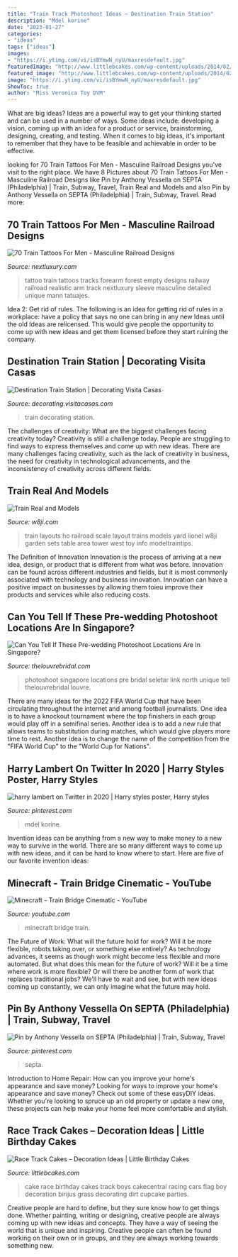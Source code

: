 ```yaml
---
title: "Train Track Photoshoot Ideas ~ Destination Train Station"
description: "Mdel korine"
date: "2023-01-27"
categories:
- "ideas"
tags: ["ideas"]
images:
- "https://i.ytimg.com/vi/isBYmwN_nyU/maxresdefault.jpg"
featuredImage: "http://www.littlebcakes.com/wp-content/uploads/2014/02/Race-Track-Birthday-Cakes.jpg"
featured_image: "http://www.littlebcakes.com/wp-content/uploads/2014/02/Race-Track-Birthday-Cakes.jpg"
image: "https://i.ytimg.com/vi/isBYmwN_nyU/maxresdefault.jpg"
ShowToc: true
author: "Miss Veronica Toy DVM"
---
```



What are big ideas?
Ideas are a powerful way to get your thinking started and can be used in a number of ways. Some ideas include: developing a vision, coming up with an idea for a product or service, brainstorming, designing, creating, and testing. When it comes to big ideas, it's important to remember that they have to be feasible and achievable in order to be effective.

	

		
looking for 70 Train Tattoos For Men - Masculine Railroad Designs you've visit to the right place. We have 8 Pictures about 70 Train Tattoos For Men - Masculine Railroad Designs like Pin by Anthony Vessella on SEPTA (Philadelphia) | Train, Subway, Travel, Train Real and Models and also Pin by Anthony Vessella on SEPTA (Philadelphia) | Train, Subway, Travel. Read more:
		
    
## 70 Train Tattoos For Men - Masculine Railroad Designs

<img loading=lazy src="http://nextluxury.com/wp-content/uploads/empty-train-tracks-tattoo-for-men-on-forearm.jpg" onerror="this.onerror=null;this.src='https://tse1.mm.bing.net/th?id=OIP.UQjO9NeG-vX5Z7QX-3k5VgHaH3&amp;pid=15.1';" alt="70 Train Tattoos For Men - Masculine Railroad Designs">

_Source: nextluxury.com_

>tattoo train tattoos tracks forearm forest empty designs railway railroad realistic arm track nextluxury sleeve masculine detailed unique mann tatuajes. 

	

Idea 2: Get rid of rules.
The following is an idea for getting rid of rules in a workplace: have a policy that says no one can bring in any new Ideas until the old Ideas are relicensed. This would give people the opportunity to come up with new ideas and get them licensed before they start ruining the company.

    
## Destination Train Station | Decorating Visita Casas

<img loading=lazy src="http://decorating.visitacasas.com/wp-content/uploads/2009/08/train-station1.jpg" onerror="this.onerror=null;this.src='https://tse3.mm.bing.net/th?id=OIP.gL4oexI571L2k08hk5oICQHaFg&amp;pid=15.1';" alt="Destination Train Station | Decorating Visita Casas">

_Source: decorating.visitacasas.com_

>train decorating station. 

	

The challenges of creativity: What are the biggest challenges facing creativity today?
Creativity is still a challenge today. People are struggling to find ways to express themselves and come up with new ideas. There are many challenges facing creativity, such as the lack of creativity in business, the need for creativity in technological advancements, and the inconsistency of creativity across different fields.

    
## Train Real And Models

<img loading=lazy src="http://www.w8ji.com/images/TrainPix/4eastyardjune2011.jpg" onerror="this.onerror=null;this.src='https://tse2.mm.bing.net/th?id=OIP.0eQn6zp0Qb6gOeObKNst_wHaLH&amp;pid=15.1';" alt="Train Real and Models">

_Source: w8ji.com_

>train layouts ho railroad scale layout trains models yard lionel w8ji garden sets table area tower west toy info modeltraintips. 

	

The Definition of Innovation
Innovation is the process of arriving at a new idea, design, or product that is different from what was before. Innovation can be found across different industries and fields, but it is most commonly associated with technology and business innovation. Innovation can have a positive impact on businesses by allowing them toieu improve their products and services while also reducing costs.

    
## Can You Tell If These Pre-wedding Photoshoot Locations Are In Singapore?

<img loading=lazy src="https://www.thelouvrebridal.com/wp-content/uploads/2016/06/The-Louvre-Bridal-Unique-Singapore-Photoshoot-Locations02.jpg" onerror="this.onerror=null;this.src='https://tse4.mm.bing.net/th?id=OIP.RfLaOMWbopD_pIuAB2pY1wHaLH&amp;pid=15.1';" alt="Can You Tell If These Pre-wedding Photoshoot Locations Are In Singapore?">

_Source: thelouvrebridal.com_

>photoshoot singapore locations pre bridal seletar link north unique tell thelouvrebridal louvre. 

	

There are many ideas for the 2022 FIFA World Cup that have been circulating throughout the internet and among football journalists. One idea is to have a knockout tournament where the top finishers in each group would play off in a semifinal series. Another idea is to add a new rule that allows teams to substitution during matches, which would give players more time to rest. Another idea is to change the name of the competition from the "FIFA World Cup" to the "World Cup for Nations".

    
## Harry Lambert On Twitter In 2020 | Harry Styles Poster, Harry Styles

<img loading=lazy src="https://i.pinimg.com/736x/0c/f1/2c/0cf12c6e3f0d5b428132b7a979a375b9.jpg" onerror="this.onerror=null;this.src='https://tse1.mm.bing.net/th?id=OIP.o78_mfzGp9WMvLau8dPs0gHaLH&amp;pid=15.1';" alt="harry lambert on Twitter in 2020 | Harry styles poster, Harry styles">

_Source: pinterest.com_

>mdel korine. 

	

Invention ideas can be anything from a new way to make money to a new way to survive in the world. There are so many different ways to come up with new ideas, and it can be hard to know where to start. Here are five of our favorite invention ideas:

    
## Minecraft - Train Bridge Cinematic - YouTube

<img loading=lazy src="https://i.ytimg.com/vi/isBYmwN_nyU/maxresdefault.jpg" onerror="this.onerror=null;this.src='https://tse4.mm.bing.net/th?id=OIP.ZM_5xieVONMRKcqcKIXmjQHaEK&amp;pid=15.1';" alt="Minecraft - Train Bridge Cinematic - YouTube">

_Source: youtube.com_

>minecraft bridge train. 

	

The Future of Work: What will the future hold for work? Will it be more flexible, robots taking over, or something else entirely?
As technology advances, it seems as though work might become less flexible and more automated. But what does this mean for the future of work? Will it be a time where work is more flexible? Or will there be another form of work that replaces traditional jobs? We'll have to wait and see, but with new ideas coming up constantly, we can only imagine what the future may hold.

    
## Pin By Anthony Vessella On SEPTA (Philadelphia) | Train, Subway, Travel

<img loading=lazy src="https://i.pinimg.com/736x/fe/ba/2e/feba2e8b3a2f66f785f5be47bd90a4e9.jpg" onerror="this.onerror=null;this.src='https://tse4.mm.bing.net/th?id=OIP.zTRaldPhBnlUA-ZNb5-rrgHaGN&amp;pid=15.1';" alt="Pin by Anthony Vessella on SEPTA (Philadelphia) | Train, Subway, Travel">

_Source: pinterest.com_

>septa. 

	

Introduction to Home Repair: How can you improve your home's appearance and save money?
Looking for ways to improve your home's appearance and save money? Check out some of these easyDIY ideas. Whether you're looking to spruce up an old property or update a new one, these projects can help make your home feel more comfortable and stylish.

    
## Race Track Cakes – Decoration Ideas | Little Birthday Cakes

<img loading=lazy src="http://www.littlebcakes.com/wp-content/uploads/2014/02/Race-Track-Birthday-Cakes.jpg" onerror="this.onerror=null;this.src='https://tse3.mm.bing.net/th?id=OIP.meeSJ7NsiACPue5zDLbH2wHaH-&amp;pid=15.1';" alt="Race Track Cakes – Decoration Ideas | Little Birthday Cakes">

_Source: littlebcakes.com_

>cake race birthday cakes track boys cakecentral racing cars flag boy decoration birijus grass decorating dirt cupcake parties. 

	

Creative people are hard to define, but they sure know how to get things done. Whether painting, writing or designing, creative people are always coming up with new ideas and concepts. They have a way of seeing the world that is unique and inspiring. Creative people can often be found working on their own or in groups, and they are always working towards something new.

